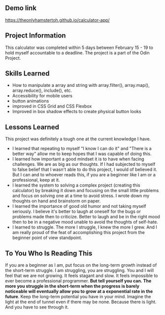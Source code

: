 ## Demo link ##
https://theonlyhamstertoh.github.io/calculator-app/


## Project Information ##
This calculator was completed within 5 days between February 15 - 19 to hold myself accountable to a deadline. The project is a part of the Odin Project.  

## Skills Learned ##
* How to manipulate a array and string with array.filter(), array.map(), array.reduce(), include(), etc.
* Accessibility for mobile users
* button animations 
* improved in CSS Grid and CSS Flexbox
* Improved in box shadow effects to create physical button looks

## Lessons Learned ##
This project was definitely a tough one at the current knowledge I have. 
* I learned that repeating to myself "I know I can do it" and "There is a better way" allow me to keep hopes that I was capable of doing this. 
* I learned how important a good mindset it is to have when facing challenges. We are as big as our thoughts. If I had subjected to myself to false belief that I wasn't able to do this project, I would of believed it. But I can and to whoever reads this, if you are a beginner like I am or a professional, keep at it. 
* I learned the system to solving a complex project (creating this calculator) by breaking it down and focusing on the small little problems and focus on solving one at a time to avoid stress. I wrote down my thoughts on hand and brainstorm on paper. 
* I learned the importance of good old humor and not taking myself seriously. I believe it's better to laugh at oneself for the bugs or problems made then to criticize. Better to laugh and be in the right mood then to be in a negative mood unable to avoid the thoughts of self-hate. 
* I learned to struggle. The more I struggle, I knew the more I grew. And I am really proud of the feat of accomplishing this project from the beginner point of view standpoint. 


## To You Who Is Reading This ##
If you are a beginner as I am, put focus on the long-term growth instead of the short-term struggle. I am struggling, you are struggling. You and I will feel that we are not growing. It feels stagant and slow. It feels impossible to ever become a professional programmer. **But tell yourself you can. The more you struggle in the short-term when the progress is barely noticeable will eventually allow you to grow at a exponential rate in the future**. Keep the long-term potential you have in your mind. Imagine the light at the end of tunnel even if there may be none. Because there is light. And you have to see through it. 
